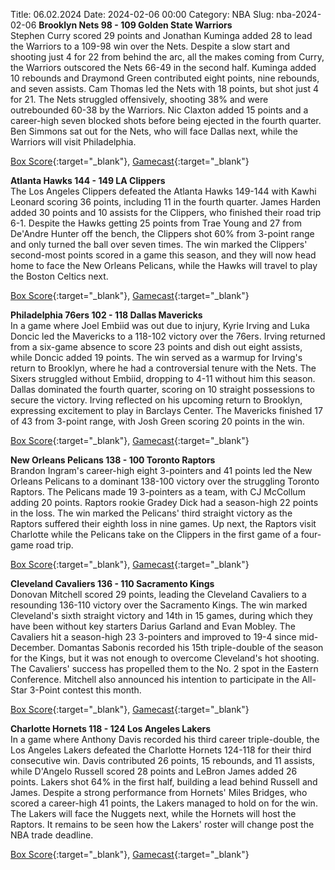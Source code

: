 Title: 06.02.2024
Date: 2024-02-06 00:00
Category: NBA 
Slug: nba-2024-02-06 
**Brooklyn Nets 98 - 109 Golden State Warriors**  
Stephen Curry scored 29 points and Jonathan Kuminga added 28 to lead the Warriors to a 109-98 win over the Nets. Despite a slow start and shooting just 4 for 22 from behind the arc, all the makes coming from Curry, the Warriors outscored the Nets 66-49 in the second half. Kuminga added 10 rebounds and Draymond Green contributed eight points, nine rebounds, and seven assists. Cam Thomas led the Nets with 18 points, but shot just 4 for 21. The Nets struggled offensively, shooting 38% and were outrebounded 60-38 by the Warriors. Nic Claxton added 15 points and a career-high seven blocked shots before being ejected in the fourth quarter. Ben Simmons sat out for the Nets, who will face Dallas next, while the Warriors will visit Philadelphia. 

[Box Score](https://www.nba.com/game/gsw-vs-bkn-0022300717/box-score){:target="_blank"}, [Gamecast](https://www.nba.com/game/gsw-vs-bkn-0022300717){:target="_blank"}<br>

**Atlanta Hawks 144 - 149 LA Clippers**  
The Los Angeles Clippers defeated the Atlanta Hawks 149-144 with Kawhi Leonard scoring 36 points, including 11 in the fourth quarter. James Harden added 30 points and 10 assists for the Clippers, who finished their road trip 6-1. Despite the Hawks getting 25 points from Trae Young and 27 from De'Andre Hunter off the bench, the Clippers shot 60% from 3-point range and only turned the ball over seven times. The win marked the Clippers' second-most points scored in a game this season, and they will now head home to face the New Orleans Pelicans, while the Hawks will travel to play the Boston Celtics next. 

[Box Score](https://www.nba.com/game/lac-vs-atl-0022300716/box-score){:target="_blank"}, [Gamecast](https://www.nba.com/game/lac-vs-atl-0022300716){:target="_blank"}<br>

**Philadelphia 76ers 102 - 118 Dallas Mavericks**  
In a game where Joel Embiid was out due to injury, Kyrie Irving and Luka Doncic led the Mavericks to a 118-102 victory over the 76ers. Irving returned from a six-game absence to score 23 points and dish out eight assists, while Doncic added 19 points. The win served as a warmup for Irving's return to Brooklyn, where he had a controversial tenure with the Nets. The Sixers struggled without Embiid, dropping to 4-11 without him this season. Dallas dominated the fourth quarter, scoring on 10 straight possessions to secure the victory. Irving reflected on his upcoming return to Brooklyn, expressing excitement to play in Barclays Center. The Mavericks finished 17 of 43 from 3-point range, with Josh Green scoring 20 points in the win. 

[Box Score](https://www.nba.com/game/dal-vs-phi-0022300715/box-score){:target="_blank"}, [Gamecast](https://www.nba.com/game/dal-vs-phi-0022300715){:target="_blank"}<br>

**New Orleans Pelicans 138 - 100 Toronto Raptors**  
Brandon Ingram's career-high eight 3-pointers and 41 points led the New Orleans Pelicans to a dominant 138-100 victory over the struggling Toronto Raptors. The Pelicans made 19 3-pointers as a team, with CJ McCollum adding 20 points. Raptors rookie Gradey Dick had a season-high 22 points in the loss. The win marked the Pelicans' third straight victory as the Raptors suffered their eighth loss in nine games. Up next, the Raptors visit Charlotte while the Pelicans take on the Clippers in the first game of a four-game road trip. 

[Box Score](https://www.nba.com/game/tor-vs-nop-0022300718/box-score){:target="_blank"}, [Gamecast](https://www.nba.com/game/tor-vs-nop-0022300718){:target="_blank"}<br>

**Cleveland Cavaliers 136 - 110 Sacramento Kings**  
Donovan Mitchell scored 29 points, leading the Cleveland Cavaliers to a resounding 136-110 victory over the Sacramento Kings. The win marked Cleveland's sixth straight victory and 14th in 15 games, during which they have been without key starters Darius Garland and Evan Mobley. The Cavaliers hit a season-high 23 3-pointers and improved to 19-4 since mid-December. Domantas Sabonis recorded his 15th triple-double of the season for the Kings, but it was not enough to overcome Cleveland's hot shooting. The Cavaliers' success has propelled them to the No. 2 spot in the Eastern Conference. Mitchell also announced his intention to participate in the All-Star 3-Point contest this month. 

[Box Score](https://www.nba.com/game/sac-vs-cle-0022300714/box-score){:target="_blank"}, [Gamecast](https://www.nba.com/game/sac-vs-cle-0022300714){:target="_blank"}<br>

**Charlotte Hornets 118 - 124 Los Angeles Lakers**  
In a game where Anthony Davis recorded his third career triple-double, the Los Angeles Lakers defeated the Charlotte Hornets 124-118 for their third consecutive win. Davis contributed 26 points, 15 rebounds, and 11 assists, while D'Angelo Russell scored 28 points and LeBron James added 26 points. Lakers shot 64% in the first half, building a lead behind Russell and James. Despite a strong performance from Hornets' Miles Bridges, who scored a career-high 41 points, the Lakers managed to hold on for the win. The Lakers will face the Nuggets next, while the Hornets will host the Raptors. It remains to be seen how the Lakers' roster will change post the NBA trade deadline. 

[Box Score](https://www.nba.com/game/lal-vs-cha-0022300713/box-score){:target="_blank"}, [Gamecast](https://www.nba.com/game/lal-vs-cha-0022300713){:target="_blank"}<br>


